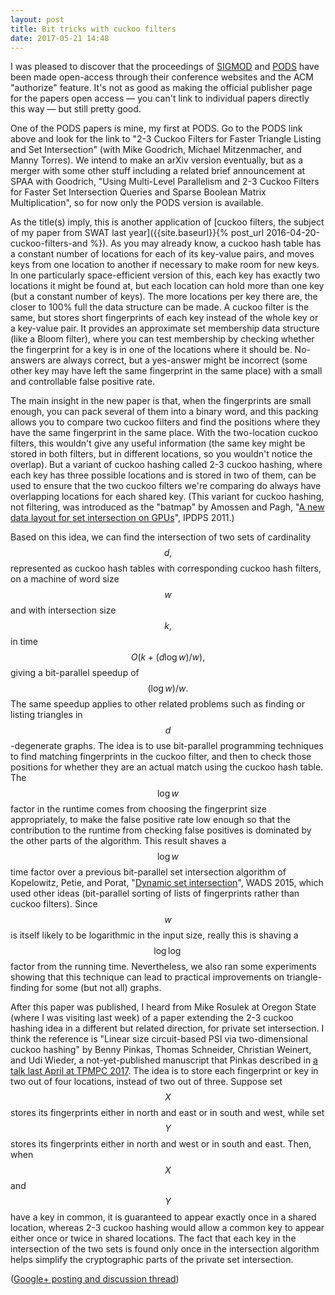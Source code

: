 ```yaml
---
layout: post
title: Bit tricks with cuckoo filters
date: 2017-05-21 14:48
---
```

I was pleased to discover that the proceedings of [SIGMOD](http://sigmod2017.org/sigmod-accepted-papers/) and [PODS](http://sigmod2017.org/pods-accepted-papers/) have been made open-access through their conference websites and the ACM "authorize" feature. It's not as good as making the official publisher page for the papers open access — you can't link to individual papers directly this way — but still pretty good.

One of the PODS papers is mine, my first at PODS. Go to the PODS link above and look for the link to "2-3 Cuckoo Filters for Faster Triangle Listing and Set Intersection" (with Mike Goodrich, Michael Mitzenmacher, and Manny Torres). We intend to make an arXiv version eventually, but as a merger with some other stuff including a related brief announcement at SPAA with Goodrich, "Using Multi-Level Parallelism and 2-3 Cuckoo Filters for Faster Set Intersection Queries and Sparse Boolean Matrix Multiplication", so for now only the PODS version is available.

As the title(s) imply, this is another application of [cuckoo filters, the subject of my paper from SWAT last year]({{site.baseurl}}{% post_url 2016-04-20-cuckoo-filters-and %}). As you may already know, a cuckoo hash table has a constant number of locations for each of its key-value pairs, and moves keys from one location to another if necessary to make room for new keys. In one particularly space-efficient version of this, each key has exactly two locations it might be found at, but each location can hold more than one key (but a constant number of keys). The more locations per key there are, the closer to 100% full the data structure can be made. A cuckoo filter is the same, but stores short fingerprints of each key instead of the whole key or a key-value pair. It provides an approximate set membership data structure (like a Bloom filter), where you can test membership by checking whether the fingerprint for a key is in one of the locations where it should be. No-answers are always correct, but a yes-answer might be incorrect (some other key may have left the same fingerprint in the same place) with a small and controllable false positive rate.

The main insight in the new paper is that, when the fingerprints are small enough, you can pack several of them into a binary word, and this packing allows you to compare two cuckoo filters and find the positions where they have the same fingerprint in the same place. With the two-location cuckoo filters, this wouldn't give any useful information (the same key might be stored in both filters, but in different locations, so you wouldn't notice the overlap). But a variant of cuckoo hashing called 2-3 cuckoo hashing, where each key has three possible locations and is stored in two of them, can be used to ensure that the two cuckoo filters we're comparing do always have overlapping locations for each shared key. (This variant for cuckoo hashing, not filtering, was introduced as the "batmap" by Amossen and Pagh, "[A new data layout for set intersection on GPUs](https://arxiv.org/abs/1102.1003)", IPDPS 2011.)

Based on this idea, we can find the intersection of two sets of cardinality $$d,$$ represented as cuckoo hash tables with corresponding cuckoo hash filters, on a machine of word size $$w$$ and with intersection size $$k,$$ in time $$O(k+(d\log w)/w),$$ giving a bit-parallel speedup of $$(\log w)/w.$$
The same speedup applies to other related problems such as finding or listing triangles in $$d$$-degenerate graphs. The idea is to use bit-parallel programming techniques to find matching fingerprints in the cuckoo filter, and then to check those positions for whether they are an actual match using the cuckoo hash table. The $$\log w$$ factor in the runtime comes from choosing the fingerprint size appropriately, to make the false positive rate low enough so that the contribution to the runtime from checking false positives is dominated by the other parts of the algorithm. This result shaves a $$\log w$$ time factor over a previous bit-parallel set intersection algorithm of Kopelowitz, Petie, and Porat, "[Dynamic set intersection](https://arxiv.org/abs/1407.6755)", WADS 2015, which used other ideas (bit-parallel sorting of lists of fingerprints rather than cuckoo filters). Since $$w$$ is itself likely to be logarithmic in the input size, really this is shaving a $$\log\log$$ factor from the running time. Nevertheless, we also ran some experiments showing that this technique can lead to practical improvements on triangle-finding for some (but not all) graphs.

After this paper was published, I heard from Mike Rosulek at Oregon State (where I was visiting last week) of a paper extending the 2-3 cuckoo hashing idea in a different but related direction, for private set intersection. I think the reference is "Linear size circuit-based PSI via two-dimensional cuckoo hashing" by Benny Pinkas, Thomas Schneider, Christian Weinert, and Udi Wieder, a not-yet-published manuscript that Pinkas described in [a talk last April at TPMPC 2017](http://www.cs.bris.ac.uk/Research/CryptographySecurity/TPMPC/Slides2017/BennyPinkas.pdf). The idea is to store each fingerprint or key in two out of four locations, instead of two out of three. Suppose set $$X$$ stores its fingerprints either in north and east or in south and west, while set $$Y$$ stores its fingerprints either in north and west or in south and east. Then, when $$X$$ and $$Y$$ have a key in common, it is guaranteed to appear exactly once in a shared location, whereas 2-3 cuckoo hashing would allow a common key to appear either once or twice in shared locations. The fact that each key in the intersection of the two sets is found only once in the intersection algorithm helps simplify the cryptographic parts of the private set intersection.

([Google+ posting and discussion thread](https://web.archive.org/web/20190217231358/https://plus.google.com/100003628603413742554/posts/7CB7KYvRsxj))